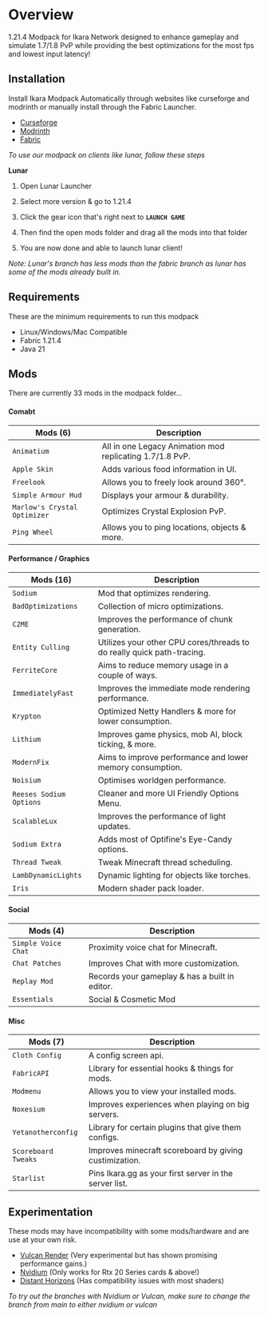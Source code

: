 # Overview
1.21.4 Modpack for Ikara Network designed to enhance gameplay and simulate 1.7/1.8 PvP while providing the best optimizations for the most fps and lowest input latency!

## Installation
Install Ikara Modpack Automatically through websites like curseforge and modrinth or manually install through the Fabric Launcher.

- [Curseforge](https://www.curseforge.com/members/oipika/projects)
- [Modrinth](https://modrinth.com/organization/ikara)
- [Fabric](https://maven.fabricmc.net/net/fabricmc/fabric-installer/1.0.3/fabric-installer-1.0.3.exe)

*To use our modpack on clients like lunar, follow these steps*

**Lunar**

1. Open Lunar Launcher

2. Select more version & go to 1.21.4

3. Click the gear icon that's right next to **`LAUNCH GAME`**

4. Then find the open mods folder and drag all the mods into that folder

5. You are now done and able to launch lunar client!

*Note: Lunar's branch has less mods than the fabric branch as lunar has some of the mods already built in.*

## Requirements
These are the minimum requirements to run this modpack

- Linux/Windows/Mac Compatible
- Fabric 1.21.4
- Java 21

## Mods
There are currently 33 mods in the modpack folder...
 
#### Comabt
 
| Mods (6)     		  		          | Description 								                                			  |
|------------------------------|----------------------------------------------------------|
| `Animatium`  				            | All in one Legacy Animation mod replicating 1.7/1.8 PvP. |
| `Apple Skin` 			         	   | Adds various food information in UI.                     |
| `Freelook`   		 		           | Allows you to freely look around 360°.		     	        	  |
| `Simple Armour Hud`		        | Displays your armour & durability.                       |
| `Marlow's Crystal Optimizer` | Optimizes Crystal Explosion PvP.                         |
| `Ping Wheel` 	       	  		   | Allows you to ping locations, objects & more.		          |
 
#### Performance / Graphics
 
| Mods (16)    			        | Description 																                                           |
|-------------------------|------------------------------------------------------------------------|
| `Sodium` 			 	          | Mod that optimizes rendering.		    							 		                          |
| `BadOptimizations`   	  | Collection of micro optimizations.		    								                       |
| `C2ME` 			           	  | Improves the performance of chunk generation. 		   						              |
| `Entity Culling` 	   	  | Utilizes your other CPU cores/threads to do really quick path-tracing. |
| `FerriteCore` 	      	  | Aims to reduce memory usage in a couple of ways.		 				                |
| `ImmediatelyFast`    	  | Improves the immediate mode rendering performance. 		   			        		  |
| `Krypton` 		 	          | Optimized Netty Handlers & more for lower consumption. 		 	    		      |
| `Lithium` 		 	          | Improves game physics, mob AI, block ticking, & more. 		 			           |
| `ModernFix`		 	         | Aims to improve performance and lower memory consumption. 	  			       |     				      
| `Noisium` 		 	          | Optimises worldgen performance. 	       									                      |
| `Reeses Sodium Options` | Cleaner and more UI Friendly Options Menu.									                    |
| `ScalableLux` 		        | Improves the performance of light updates. 									                   |
| `Sodium Extra` 		       | Adds most of Optifine's Eye-Candy options. 									                   |
| `Thread Tweak` 		       | Tweak Minecraft thread scheduling. 		    								                      |
| `LambDynamicLights`	    | Dynamic lighting for objects like torches. 				        			             |
| `Iris`				              | Modern shader pack loader. 				 									                              |

#### Social
 
| Mods (4)            | Description 						   		                        |
|---------------------|------------------------------------------------|
| `Simple Voice Chat` | Proximity voice chat for Minecraft.    	 	     |
| `Chat Patches`      | Improves Chat with more customization. 		      |
| `Replay Mod`        | Records your gameplay & has a built in editor. |
| `Essentials`        | Social & Cosmetic Mod               		         |

#### Misc
 
| Mods (7)            | Description 										                                 |
|---------------------|--------------------------------------------------------|
| `Cloth Config` 	    | A config screen api.		    			                          |
| `FabricAPI` 		      | Library for essential hooks & things for mods.         |
| `Modmenu` 		        | Allows you to view your installed mods.		              |
| `Noxesium` 		       | Improves experiences when playing on big servers.      |
| `Yetanotherconfig`  | Library for certain plugins that give them configs.	   |
| `Scoreboard Tweaks` | Improves minecraft scoreboard by giving custimization. |
| `Starlist`  	    	  | Pins Ikara.gg as your first server in the server list. |


## Experimentation
These mods may have incompatibility with some mods/hardware and are use at your own risk.

- [Vulcan Render](https://modrinth.com/mod/vulkanmod) (Very experimental but has shown promising performance gains.)
- [Nvidium](https://modrinth.com/mod/nvidium) (Only works for Rtx 20 Series cards & above!)
- [Distant Horizons](https://modrinth.com/mod/distanthorizons) (Has compatibility issues with most shaders)

*To try out the branches with Nvidium or Vulcan, make sure to change the branch from main to either nvidium or vulcan*
